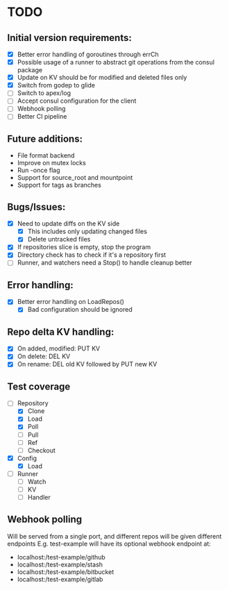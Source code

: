 # TODO

## Initial version requirements:
* [x] Better error handling of goroutines through errCh
* [x] Possible usage of a runner to abstract git operations from the consul package
* [x] Update on KV should be for modified and deleted files only
* [x] Switch from godep to glide
* [ ] Switch to apex/log
* [ ] Accept consul configuration for the client
* [ ] Webhook polling
* [ ] Better CI pipeline

## Future additions:
* File format backend
* Improve on mutex locks
* Run -once flag
* Support for source_root and mountpoint
* Support for tags as branches

## Bugs/Issues:
* [x] Need to update diffs on the KV side
  * [x] This includes only updating changed files
  * [x] Delete untracked files
* [x] If repositories slice is empty, stop the program
* [x] Directory check has to check if it's a repository first
* [ ] Runner, and watchers need a Stop() to handle cleanup better

## Error handling:
* [x] Better error handling on LoadRepos()
  * [x] Bad configuration should be ignored

## Repo delta KV handling:
* [x] On added, modified: PUT KV
* [x] On delete: DEL KV
* [x] On rename: DEL old KV followed by PUT new KV

## Test coverage
* [ ] Repository
  * [x] Clone
  * [x] Load
  * [x] Poll
  * [ ] Pull
  * [ ] Ref
  * [ ] Checkout
* [x] Config
  * [x] Load
* [ ] Runner
  * [ ] Watch
  * [ ] KV
  * [ ] Handler

## Webhook polling
Will be served from a single port, and different repos will be given different endpoints
E.g. test-example will have its optional webhook endpoint at:
* localhost:<port>/test-example/github
* localhost:<port>/test-example/stash
* localhost:<port>/test-example/bitbucket
* localhost:<port>/test-example/gitlab
